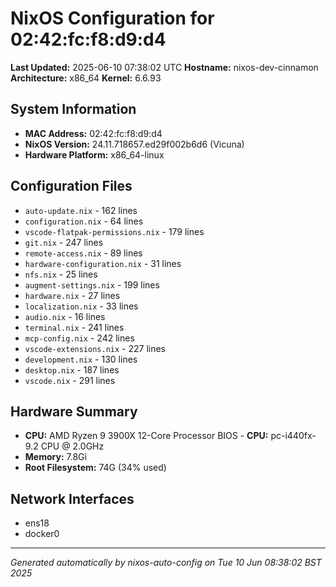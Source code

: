 # NixOS Configuration for 02:42:fc:f8:d9:d4

**Last Updated:** 2025-06-10 07:38:02 UTC
**Hostname:** nixos-dev-cinnamon
**Architecture:** x86_64
**Kernel:** 6.6.93

## System Information

- **MAC Address:** 02:42:fc:f8:d9:d4
- **NixOS Version:** 24.11.718657.ed29f002b6d6 (Vicuna)
- **Hardware Platform:** x86_64-linux

## Configuration Files

- `auto-update.nix` - 162 lines
- `configuration.nix` - 64 lines
- `vscode-flatpak-permissions.nix` - 179 lines
- `git.nix` - 247 lines
- `remote-access.nix` - 89 lines
- `hardware-configuration.nix` - 31 lines
- `nfs.nix` - 25 lines
- `augment-settings.nix` - 199 lines
- `hardware.nix` - 27 lines
- `localization.nix` - 33 lines
- `audio.nix` - 16 lines
- `terminal.nix` - 241 lines
- `mcp-config.nix` - 242 lines
- `vscode-extensions.nix` - 227 lines
- `development.nix` - 130 lines
- `desktop.nix` - 187 lines
- `vscode.nix` - 291 lines

## Hardware Summary

- **CPU:** AMD Ryzen 9 3900X 12-Core Processor
BIOS - **CPU:** pc-i440fx-9.2  CPU @ 2.0GHz
- **Memory:** 7.8Gi
- **Root Filesystem:** 74G (34% used)

## Network Interfaces

- ens18
- docker0

---
*Generated automatically by nixos-auto-config on Tue 10 Jun 08:38:02 BST 2025*
